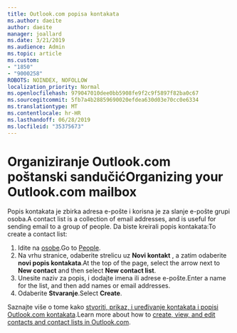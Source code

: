 ```yaml
---
title: Outlook.com popisa kontakata
ms.author: daeite
author: daeite
manager: joallard
ms.date: 3/21/2019
ms.audience: Admin
ms.topic: article
ms.custom:
- "1850"
- "9000258"
ROBOTS: NOINDEX, NOFOLLOW
localization_priority: Normal
ms.openlocfilehash: 979047010dee0bb5908fe9f2c9f5897f82ba0c67
ms.sourcegitcommit: 5fb7a4b28859690020efdea630d03e70cc0e6334
ms.translationtype: MT
ms.contentlocale: hr-HR
ms.lasthandoff: 06/28/2019
ms.locfileid: "35375673"
---
```

# <a name="organizing-your-outlookcom-mailbox"></a><span data-ttu-id="1eb86-102">Organiziranje Outlook.com poštanski sandučić</span><span class="sxs-lookup"><span data-stu-id="1eb86-102">Organizing your Outlook.com mailbox</span></span>

<span data-ttu-id="1eb86-103">Popis kontakata je zbirka adresa e-pošte i korisna je za slanje e-pošte grupi osoba.</span><span class="sxs-lookup"><span data-stu-id="1eb86-103">A contact list is a collection of email addresses, and is useful for sending email to a group of people.</span></span> <span data-ttu-id="1eb86-104">Da biste kreirali popis kontakata:</span><span class="sxs-lookup"><span data-stu-id="1eb86-104">To create a contact list:</span></span>

1. <span data-ttu-id="1eb86-105">Idite na [osobe](https://outlook.live.com/people/).</span><span class="sxs-lookup"><span data-stu-id="1eb86-105">Go to [People](https://outlook.live.com/people/).</span></span>
1. <span data-ttu-id="1eb86-106">Na vrhu stranice, odaberite strelicu uz **Novi kontakt** , a zatim odaberite **novi popis kontakata**.</span><span class="sxs-lookup"><span data-stu-id="1eb86-106">At the top of the page, select the arrow next to **New contact** and then select **New contact list**.</span></span>
1. <span data-ttu-id="1eb86-107">Unesite naziv za popis, i dodajte imena ili adrese e-pošte.</span><span class="sxs-lookup"><span data-stu-id="1eb86-107">Enter a name for the list, and then add names or email addresses.</span></span>
1. <span data-ttu-id="1eb86-108">Odaberite **Stvaranje**.</span><span class="sxs-lookup"><span data-stu-id="1eb86-108">Select **Create**.</span></span>

<span data-ttu-id="1eb86-109">Saznajte više o tome kako [stvoriti, prikaz, i uređivanje kontakata i popisi Outlook.com kontakata](https://support.office.com/article/5b909158-036e-4820-92f7-2a27f57b9f01).</span><span class="sxs-lookup"><span data-stu-id="1eb86-109">Learn more about how to [create, view, and edit contacts and contact lists in Outlook.com](https://support.office.com/article/5b909158-036e-4820-92f7-2a27f57b9f01).</span></span>